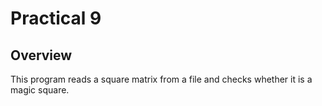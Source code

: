 # Practical 9 

## Overview

This program reads a square matrix from a file and checks whether it is a magic square.

